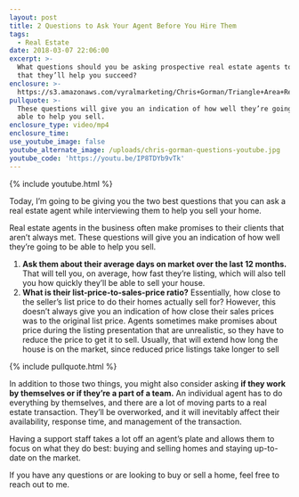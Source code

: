 ```yaml
---
layout: post
title: 2 Questions to Ask Your Agent Before You Hire Them
tags:
  - Real Estate
date: 2018-03-07 22:06:00
excerpt: >-
  What questions should you be asking prospective real estate agents to ensure
  that they’ll help you succeed?
enclosure: >-
  https://s3.amazonaws.com/vyralmarketing/Chris+Gorman/Triangle+Area+Real+Estate-+Ask+Your+Agent+These+Questions.mp4
pullquote: >-
  These questions will give you an indication of how well they’re going to be
  able to help you sell.
enclosure_type: video/mp4
enclosure_time:
use_youtube_image: false
youtube_alternate_image: /uploads/chris-gorman-questions-youtube.jpg
youtube_code: 'https://youtu.be/IP8TDYb9vTk'
---
```


{% include youtube.html %}

Today, I’m going to be giving you the two best questions that you can ask a real estate agent while interviewing them to help you sell your home.

Real estate agents in the business often make promises to their clients that aren’t always met. These questions will give you an indication of how well they’re going to be able to help you sell.

1. **Ask them about their average days on market over the last 12 months.** That will tell you, on average, how fast they’re listing, which will also tell you how quickly they’ll be able to sell your house.
2. **What is their list-price-to-sales-price ratio?** Essentially, how close to the seller’s list price to do their homes actually sell for? However, this doesn’t always give you an indication of how close their sales prices was to the original list price. Agents sometimes make promises about price during the listing presentation that are unrealistic, so they have to reduce the price to get it to sell. Usually, that will extend how long the house is on the market, since reduced price listings take longer to sell

{% include pullquote.html %}

In addition to those two things, you might also consider asking **if they work by themselves or if they’re a part of a team.** An individual agent has to do everything by themselves, and there are a lot of moving parts to a real estate transaction. They’ll be overworked, and it will inevitably affect their availability, response time, and management of the transaction.

Having a support staff takes a lot off an agent’s plate and allows them to focus on what they do best: buying and selling homes and staying up-to-date on the market.

If you have any questions or are looking to buy or sell a home, feel free to reach out to me.